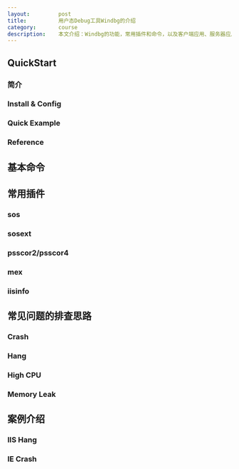 ```yaml
---
layout:         post
title:          用户态Debug工具Windbg的介绍
category:       course
description:    本文介绍：Windbg的功能，常用插件和命令，以及客户端应用、服务器应用的实际案例。
---
```


## QuickStart
### 简介
### Install & Config
### Quick Example
### Reference
## 基本命令
## 常用插件
### sos
### sosext
### psscor2/psscor4
### mex
### iisinfo
## 常见问题的排查思路
### Crash
### Hang
### High CPU
### Memory Leak
## 案例介绍
### IIS Hang
### IE Crash